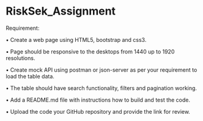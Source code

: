 # RiskSek_Assignment


Requirement:

•	Create a web page using HTML5, bootstrap and css3.

•	Page should be responsive to the desktops from 1440 up to 1920 resolutions.

•	Create mock API using postman or json-server as per your requirement to load the table data.

•	The table should have search functionality, filters and pagination working.

•	Add a README.md file with instructions how to build and test the code.

•	Upload the code your GitHub repository and provide the link for review.

